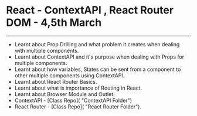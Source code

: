 # React - ContextAPI , React Router DOM - 4,5th March

<hr>

- Learnt about Prop Drilling and what problem it creates when dealing with multiple components.
- Learnt about ContextAPI and it's purpose when dealing with Props for multiple components.
- Learnt about how variables, States can be sent from a component to other multiple components using ContextAPI.
- Learnt about React Router Basics.
- Learnt about what is importance of Routing in React.
- Learnt about Browser Module and Outlet.
- ContextAPI - [Class Repo]( "ContextAPI Folder")
- React Router - [Class Repo]( "React Router Folder").